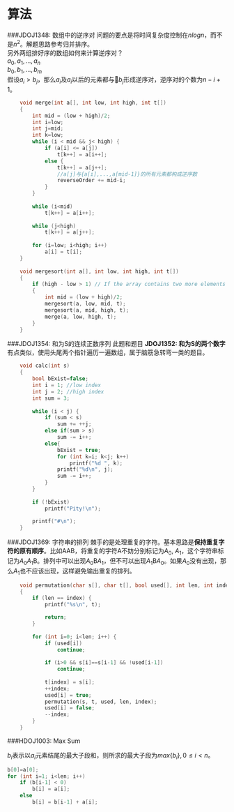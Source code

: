 算法
===

###JDOJ1348: 数组中的逆序对
问题的要点是将时间复杂度控制在$nlogn$，而不是$n^2$。解题思路参考归并排序。  
另外两组排好序的数组如何来计算逆序对？  
$a_0,a_1,…,a_n$   
$b_0,b_1,…,b_m$   
假设$a_i>b_j$，那么$a_i$及$a_i$以后的元素都与$b_j$形成逆序对，逆序对的个数为$n-i+1$。

```{.cpp .numberLines}
    void merge(int a[], int low, int high, int t[])
    {
        int mid = (low + high)/2;
        int i=low;
        int j=mid;
        int k=low;
        while (i < mid && j< high) {
            if (a[i] <= a[j])
                t[k++] = a[i++];
            else {
                t[k++] = a[j++];
                //a[j]与{a[i],...,a[mid-1]}的所有元素都构成逆序数
                reverseOrder += mid-i;
            }
        }
        
        while (i<mid)
            t[k++] = a[i++];
        
        while (j<high)
            t[k++] = a[j++];
        
        for (i=low; i<high; i++)
            a[i] = t[i];
    }
    
    void mergesort(int a[], int low, int high, int t[])
    {
        if (high - low > 1) // If the array contains two more elements
        {
            int mid = (low + high)/2;
            mergesort(a, low, mid, t);
            mergesort(a, mid, high, t);
            merge(a, low, high, t);
        }
    }
```

###JDOJ1354: 和为S的连续正数序列
此题和题目 **JDOJ1352: 和为S的两个数字** 有点类似，使用头尾两个指针遍历一遍数组，属于脑筋急转弯一类的题目。

```{.cpp .numberLines}
    void calc(int s)
    {
        bool bExist=false;
        int i = 1; //low index
        int j = 2; //high index
        int sum = 3;
       
        while (i < j) {
            if (sum < s)
                sum += ++j;
            else if(sum > s)
                sum -= i++;
            else{
                bExist = true;
                for (int k=i; k<j; k++)
                    printf("%d ", k);
                printf("%d\n", j);
                sum -= i++;
            }
        }
        
        if (!bExist)
            printf("Pity!\n");
        
        printf("#\n");
    }
```

###JDOJ1369: 字符串的排列
棘手的是处理重复的字符。基本思路是**保持重复字符的原有顺序**。比如AAB，将重复的字符A不妨分别标记为$A_0$, $A_1$，这个字符串标记为$A_0A_1$B。排列中可以出现$A_0$B$A_1$，但不可以出现$A_1$B$A_0$。如果$A_0$没有出现，那么$A_1$也不应该出现，这样避免输出重复的排列。

```{.cpp .numberLines}
    void permutation(char s[], char t[], bool used[], int len, int index)
    {
        if (len == index) {
            printf("%s\n", t);

            return;
        }
        
        for (int i=0; i<len; i++) {
            if (used[i])
                continue;
            
            if (i>0 && s[i]==s[i-1] && !used[i-1])
                continue;
            
            t[index] = s[i];
            ++index;
            used[i] = true;
            permutation(s, t, used, len, index);
            used[i] = false;
            --index;
        }
    }
```

###HDOJ1003: Max Sum

$b_i$表示以$a_i$元素结尾的最大子段和，则所求的最大子段为$max\{b_i\}, 0 \leq i < n$。

``` {.cpp .numberLines}
b[0]=a[0];
for (int i=1; i<len; i++)
    if (b[i-1] < 0)
        b[i] = a[i];
    else
        b[i] = b[i-1] + a[i];
```
